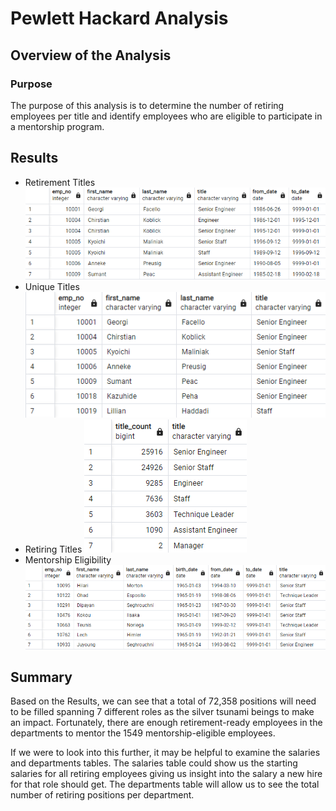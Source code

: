 



# Pewlett Hackard Analysis

  

## Overview of the Analysis

  

### Purpose
The purpose of this analysis is to determine the number of retiring employees per title and identify employees who are eligible to participate in a mentorship program.

  

## Results

 - Retirement Titles
 ![retirement_titles](Data/retirement_titles.png)
 - Unique Titles
  ![unique_titles](Data/unique_titles.png)
 - Retiring Titles
  ![retiring_titles](Data/retiring_titles.png)
 - Mentorship Eligibility
 ![mentorship_eligibility](Data/mentorship_eligibility.png)

## Summary
Based on the Results, we can see that a total of 72,358 positions will need to be filled spanning 7 different roles as the silver tsunami beings to make an  impact. Fortunately, there are enough retirement-ready employees in the departments to mentor the 1549 mentorship-eligible employees.

If we were to look into this further, it may be helpful to examine the salaries and departments tables. The salaries table could show us the starting salaries for all retiring employees giving us insight into the salary a new hire for that role should get. The departments table will allow us to see the total number of retiring positions per department.
